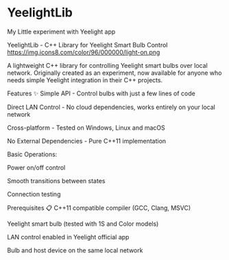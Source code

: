 # YeelightLib
My Little experiment with Yeelight app

YeelightLib - C++ Library for Yeelight Smart Bulb Control
https://img.icons8.com/color/96/000000/light-on.png

A lightweight C++ library for controlling Yeelight smart bulbs over local network. Originally created as an experiment, now available for anyone who needs simple Yeelight integration in their C++ projects.

Features ✨
Simple API - Control bulbs with just a few lines of code

Direct LAN Control - No cloud dependencies, works entirely on your local network

Cross-platform - Tested on Windows, Linux and macOS

No External Dependencies - Pure C++11 implementation

Basic Operations:

Power on/off control

Smooth transitions between states

Connection testing

Prerequisites 📋
C++11 compatible compiler (GCC, Clang, MSVC)

Yeelight smart bulb (tested with 1S and Color models)

LAN control enabled in Yeelight official app

Bulb and host device on the same local network
